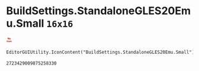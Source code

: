 # BuildSettings.StandaloneGLES20Emu.Small `16x16`
<img src="/img/BuildSettings.StandaloneGLES20Emu.Small.png" width=16 height=16>

``` CSharp
EditorGUIUtility.IconContent("BuildSettings.StandaloneGLES20Emu.Small")
```
```
2723429009875258330
```
